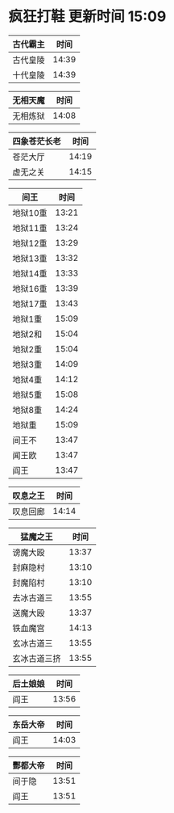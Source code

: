 # 疯狂打鞋 更新时间 15:09

| 古代霸主   | 时间    |
|--------|-------|
| 古代皇陵 | 14:39 |
| 十代皇陵 | 14:39 |

| 无相天魔   | 时间    |
|--------|-------|
| 无相炼狱 | 14:08 |

| 四象苍茫长老   | 时间    |
|--------|-------|
| 苍茫大厅 | 14:19 |
| 虚无之关 | 14:15 |

| 间王   | 时间    |
|--------|-------|
| 地狱10重 | 13:21 |
| 地狱11重 | 13:24 |
| 地狱12重 | 13:29 |
| 地狱13重 | 13:32 |
| 地狱14重 | 13:33 |
| 地狱16重 | 13:39 |
| 地狱17重 | 13:43 |
| 地狱1重 | 15:09 |
| 地狱2和 | 15:04 |
| 地狱2重 | 15:04 |
| 地狱3重 | 14:09 |
| 地狱4重 | 14:12 |
| 地狱5重 | 15:08 |
| 地狱8重 | 14:24 |
| 地狱重 | 15:09 |
| 间王不 | 13:47 |
| 闻王欧 | 13:47 |
| 阎王 | 13:47 |

| 叹息之王   | 时间    |
|--------|-------|
| 叹息回廊 | 14:14 |

| 猛魔之王   | 时间    |
|--------|-------|
| 谤魔大殴 | 13:37 |
| 封麻隐村 | 13:10 |
| 封魔陷村 | 13:10 |
| 去冰古道三 | 13:55 |
| 送魔大殴 | 13:37 |
| 铁血魔宫 | 14:13 |
| 玄冰古道三 | 13:55 |
| 玄冰古道三挤 | 13:55 |

| 后土娘娘   | 时间    |
|--------|-------|
| 阎王 | 13:56 |

| 东岳大帝   | 时间    |
|--------|-------|
| 阎王 | 14:03 |

| 酆都大帝   | 时间    |
|--------|-------|
| 间于隐 | 13:51 |
| 阎王 | 13:51 |